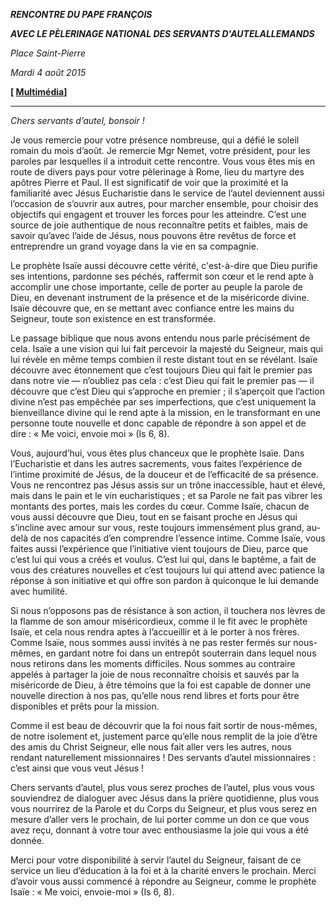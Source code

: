 ***RENCONTRE DU PAPE FRANÇOIS***

***AVEC LE PÈLERINAGE NATIONAL DES SERVANTS D'AUTEL******ALLEMANDS***

*Place Saint-Pierre*

*Mardi 4 août 2015*

**[ [Multimédia](http://w2.vatican.va/content/francesco/fr/events/event.dir.html/content/vaticanevents/fr/2015/8/4/ministranti.html)]**

* * *

*Chers servants d’autel, bonsoir !*

Je vous remercie pour votre présence nombreuse, qui a défié le soleil romain du mois d’août. Je remercie Mgr Nemet, votre président, pour les paroles par lesquelles il a introduit cette rencontre. Vous vous êtes mis en route de divers pays pour votre pèlerinage à Rome, lieu du martyre des apôtres Pierre et Paul. Il est significatif de voir que la proximité et la familiarité avec Jésus Eucharistie dans le service de l’autel deviennent aussi l’occasion de s’ouvrir aux autres, pour marcher ensemble, pour choisir des objectifs qui engagent et trouver les forces pour les atteindre. C’est une source de joie authentique de nous reconnaître petits et faibles, mais de savoir qu’avec l’aide de Jésus, nous pouvons être revêtus de force et entreprendre un grand voyage dans la vie en sa compagnie.

Le prophète Isaïe aussi découvre cette vérité, c'est-à-dire que Dieu purifie ses intentions, pardonne ses péchés, raffermit son cœur et le rend apte à accomplir une chose importante, celle de porter au peuple la parole de Dieu, en devenant instrument de la présence et de la miséricorde divine. Isaïe découvre que, en se mettant avec confiance entre les mains du Seigneur, toute son existence en est transformée.

Le passage biblique que nous avons entendu nous parle précisément de cela. Isaïe a une vision qui lui fait percevoir la majesté du Seigneur, mais qui lui révèle en même temps combien il reste distant tout en se révélant. Isaïe découvre avec étonnement que c’est toujours Dieu qui fait le premier pas dans notre vie — n’oubliez pas cela : c’est Dieu qui fait le premier pas — il découvre que c’est Dieu qui s’approche en premier ; il s’aperçoit que l’action divine n’est pas empêchée par ses imperfections, que c’est uniquement la bienveillance divine qui le rend apte à la mission, en le transformant en une personne toute nouvelle et donc capable de répondre à son appel et de dire : « Me voici, envoie moi » (Is 6, 8).

Vous, aujourd’hui, vous êtes plus chanceux que le prophète Isaïe. Dans l’Eucharistie et dans les autres sacrements, vous faites l’expérience de l’intime proximité de Jésus, de la douceur et de l’efficacité de sa présence. Vous ne rencontrez pas Jésus assis sur un trône inaccessible, haut et élevé, mais dans le pain et le vin eucharistiques ; et sa Parole ne fait pas vibrer les montants des portes, mais les cordes du cœur. Comme Isaïe, chacun de vous aussi découvre que Dieu, tout en se faisant proche en Jésus qui s’incline avec amour sur vous, reste toujours immensément plus grand, au-delà de nos capacités d’en comprendre l’essence intime. Comme Isaïe, vous faites aussi l’expérience que l’initiative vient toujours de Dieu, parce que c’est lui qui vous a créés et voulus. C’est lui qui, dans le baptême, a fait de vous des créatures nouvelles et c’est toujours lui qui attend avec patience la réponse à son initiative et qui offre son pardon à quiconque le lui demande avec humilité.

Si nous n’opposons pas de résistance à son action, il touchera nos lèvres de la flamme de son amour miséricordieux, comme il le fit avec le prophète Isaïe, et cela nous rendra aptes à l’accueillir et à le porter à nos frères. Comme Isaïe, nous sommes aussi invités à ne pas rester fermés sur nous-mêmes, en gardant notre foi dans un entrepôt souterrain dans lequel nous nous retirons dans les moments difficiles. Nous sommes au contraire appelés à partager la joie de nous reconnaître choisis et sauvés par la miséricorde de Dieu, à être témoins que la foi est capable de donner une nouvelle direction à nos pas, qu’elle nous rend libres et forts pour être disponibles et prêts pour la mission.

Comme il est beau de découvrir que la foi nous fait sortir de nous-mêmes, de notre isolement et, justement parce qu’elle nous remplit de la joie d’être des amis du Christ Seigneur, elle nous fait aller vers les autres, nous rendant naturellement missionnaires ! Des servants d’autel missionnaires : c’est ainsi que vous veut Jésus !

Chers servants d’autel, plus vous serez proches de l’autel, plus vous vous souviendrez de dialoguer avec Jésus dans la prière quotidienne, plus vous vous nourrirez de la Parole et du Corps du Seigneur, et plus vous serez en mesure d’aller vers le prochain, de lui porter comme un don ce que vous avez reçu, donnant à votre tour avec enthousiasme la joie qui vous a été donnée.

Merci pour votre disponibilité à servir l’autel du Seigneur, faisant de ce service un lieu d’éducation à la foi et à la charité envers le prochain. Merci d’avoir vous aussi commencé à répondre au Seigneur, comme le prophète Isaïe : « Me voici, envoie-moi » (Is 6, 8).